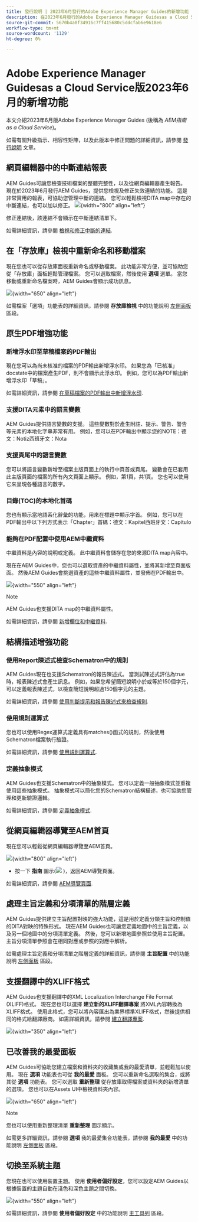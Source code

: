 ```yaml
---
title: 發行說明 | 2023年6月發行的Adobe Experience Manager Guides的新增功能
description: 在2023年6月發行的Adobe Experience Manager Guidesas a Cloud Service中瞭解新增和增強功能
source-git-commit: 5670b4a8f34916c7ff415680c5ddcfab6e9618e6
workflow-type: tm+mt
source-wordcount: '1129'
ht-degree: 0%

---
```


# Adobe Experience Manager Guidesas a Cloud Service版2023年6月的新增功能

本文介紹2023年6月版Adobe Experience Manager Guides (後稱為 *AEM指南as a Cloud Service*)。

如需有關升級指示、相容性矩陣，以及此版本中修正問題的詳細資訊，請參閱 [發行說明](release-notes-2023.6.0.md) 文章。

## 網頁編輯器中的中斷連結報表

AEM Guides可讓您檢查技術檔案的整體完整性，以及從網頁編輯器產生報告。 現在於2023年6月發行AEM Guides，提供您檢視及修正失效連結的功能。 這是非常實用的報表，可協助您管理中斷的連結。 您可以輕鬆檢視DITA map中存在的中斷連結，也可以加以修正。
![](assets/broken-link-report.png){width="800" align="left"}

修正連結後，該連結不會顯示在中斷連結清單下。

如需詳細資訊，請參閱 [檢視和修正中斷的連結](../user-guide/reports-web-editor.md#report-broken-links).

## 在「存放庫」檢視中重新命名和移動檔案

現在您也可以從存放庫面板重新命名或移動檔案。 此功能非常方便，並可協助您從「存放庫」面板輕鬆管理檔案。 您可以選取檔案，然後使用 **選項** 選單。 當您移動或重新命名檔案時，AEM Guides會顯示成功訊息。

![](assets/rename-move-assets.png){width="650" align="left"}

如需檔案「選項」功能表的詳細資訊，請參閱 **存放庫檢視** 中的功能說明 [左側面板](../user-guide/web-editor-features.md#id2051EA0M0HS) 區段。

## 原生PDF增強功能

### 新增浮水印至草稿檔案的PDF輸出

現在您可以為尚未核准的檔案的PDF輸出新增浮水印。 如果您為「已核准」docstate中的檔案產生PDF，則不會顯示此浮水印。 例如，您可以為PDF輸出新增浮水印「草稿」。

如需詳細資訊，請參閱 [在草稿檔案的PDF輸出中新增浮水印](../native-pdf/use-javascript-content-style.md#watermark-draft-document).

### 支援DITA元素中的語言變數

AEM Guides提供語言變數的支援。 這些變數對於產生附註、提示、警告、警告等元素的本地化字串非常有用。 例如，您可以在PDF輸出中顯示您的NOTE：德文：Notiz西班牙文：Nota

### 支援頁尾中的語言變數

您可以將語言變數新增至檔案主版頁面上的執行中頁首或頁尾。 變數會在已套用此主版頁面的檔案的所有內文頁面上顯示。 例如，第1頁，共1頁。
您也可以使用它來呈現各種語言的數字。

### 目錄(TOC)的本地化首碼

您也有顯示當地語系化辭彙的功能，用來在標題中顯示字首。
例如，您可以在PDF輸出中以下列方式表示「Chapter」首碼：德文：Kapitel西班牙文：Capítulo

### 能夠在PDF配置中使用AEM中繼資料


中繼資料是內容的說明或定義。 此中繼資料會儲存在您的來源DITA map內容中。

現在在AEM Guides中，您也可以選取資產的中繼資料屬性，並將其新增至頁面版面。 然後AEM Guides會挑選資產的這些中繼資料屬性，並發佈在PDF輸出中。


![](assets/native-pdf-metadata-asset.png){width="550" align="left"}

>[!NOTE]
>
> AEM Guides也支援DITA map的中繼資料屬性。

如需詳細資訊，請參閱 [新增欄位和中繼資料](../native-pdf/design-page-layout.md#add-fields-metadata).


## 結構描述增強功能

### 使用Report陳述式檢查Schematron中的規則

AEM Guides現在也支援Schematron的報告陳述式。 當測試陳述式評估為true時，報表陳述式會產生訊息。 例如，如果您希望簡短說明小於或等於150個字元，可以定義報表陳述式，以檢查簡短說明超過150個字元的主題。

如需詳細資訊，請參閱 [使用判斷提示和報告陳述式來檢查規則](../user-guide/support-schematron-file.md#schematron-assert-report).

### 使用規則運算式

您也可以使用Regex運算式定義具有matches()函式的規則，然後使用Schematron檔案執行驗證。

如需詳細資訊，請參閱 [使用規則運算式](../user-guide/support-schematron-file.md#schematron-assert-report).


### 定義抽象模式

AEM Guides也支援Schematron中的抽象模式。 您可以定義一般抽象模式並重複使用這些抽象模式。 抽象模式可以簡化您的Schematron結構描述，也可協助您管理和更新驗證邏輯。


如需詳細資訊，請參閱 [定義抽象模式](../user-guide/support-schematron-file.md#schematron-abstract-patterns).

## 從網頁編輯器導覽至AEM首頁

現在您可以輕鬆從網頁編輯器導覽至AEM首頁。

![](assets/web-editor-launch-page.png){width="800" align="left"}

* 按一下 **指南** 圖示(![](assets/aem-guides-icon.png) )，返回AEM導覽頁面。


如需詳細資訊，請參閱 [AEM導覽頁面](../user-guide/web-editor-launch-editor.md#id2056BG00RZJ).

## 處理主旨定義和分項清單的階層定義

AEM Guides提供建立主旨配置對映的強大功能，這是用於定義分類主旨和控制值的DITA對映的特殊形式。 現在AEM Guides也可讓您定義地圖中的主旨定義，以及另一個地圖中的分項清單定義。 然後，您可以新增地圖參照並使用主旨配置。
主旨分項清單參照會在相同對應或參照的對應中解析。

如需處理主旨定義和分項清單之階層定義的詳細資訊，請參閱 **主旨配置** 中的功能說明 [左側面板](../user-guide/web-editor-features.md#id2051EA0M0HS) 區段。

## 支援翻譯中的XLIFF格式

AEM Guides也支援翻譯中的XML Localization Interchange File Format (XLIFF)格式。 現在您也可以選擇 **建立新的XLIFF翻譯專案** 將XML內容轉換為XLIFF格式。
使用此格式，您可以將內容匯出為業界標準XLIFF格式，然後提供相同的格式給翻譯廠商。 如需詳細資訊，請參閱 [建立翻譯專案](../user-guide/translate-documents-web-editor.md#create-translation-project).

![](assets/translation-project-types.png){width="350" align="left"}



## 已改善我的最愛面板

AEM Guides可協助您建立檔案和資料夾的收藏集或我的最愛清單，並輕鬆加以使用。 現在 **選項** 功能表也可從 **我的最愛** 面板。 您可以重新命名選取的集合，或將其從 **選項** 功能表。 您可以選取 **重新整理** 從存放庫取得檔案或資料夾的新增清單的選項。 您也可以在Assets UI中檢視資料夾內容。

![](assets/favorites-options.png){width="650" align="left"}

>[!NOTE]
>
> 您也可以使用重新整理清單 **重新整理** 圖示顯示。

如需更多詳細資訊，請參閱 **選項** 我的最愛集合功能表，請參閱 **我的最愛** 中的功能說明 [左側面板](../user-guide/web-editor-features.md#id2051EA0M0HS) 區段。

## 切換至系統主題

您現在也可以使用裝置主題。 使用 **使用者偏好設定**，您可以設定AEM Guides以根據裝置的主題自動在淺色和深色主題之間切換。

![](assets/device-theme-user-preferences.png){width="550" align="left"}

如需詳細資訊，請參閱 **使用者偏好設定** 中的功能說明 [主工具列](../user-guide/web-editor-features.md#id2051EA0G05Z) 區段。
